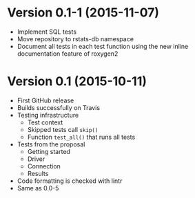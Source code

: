 Version 0.1-1 (2015-11-07)
===

- Implement SQL tests
- Move repository to rstats-db namespace
- Document all tests in each test function using the new inline documentation feature of roxygen2


Version 0.1 (2015-10-11)
===

- First GitHub release
- Builds successfully on Travis
- Testing infrastructure
    - Test context
    - Skipped tests call `skip()`
    - Function `test_all()` that runs all tests
- Tests from the proposal
    - Getting started
    - Driver
    - Connection
    - Results
- Code formatting is checked with lintr
- Same as 0.0-5
